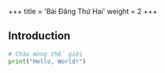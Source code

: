 +++
title = 'Bài Đăng Thứ Hai'
weight = 2
+++

## Introduction

```python
# Chào mừng thế giới
print("Hello, World!")
```
